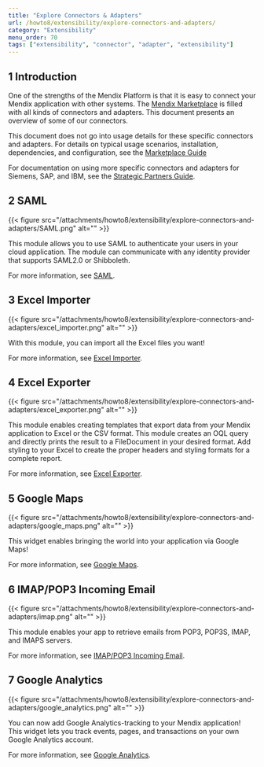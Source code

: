 ```yaml
---
title: "Explore Connectors & Adapters"
url: /howto8/extensibility/explore-connectors-and-adapters/
category: "Extensibility"
menu_order: 70
tags: ["extensibility", "connector", "adapter", "extensibility"]
---
```


## 1 Introduction

One of the strengths of the Mendix Platform is that it is easy to connect your Mendix application with other systems. The [Mendix Marketplace](https://marketplace.mendix.com/) is filled with all kinds of connectors and adapters. This document presents an overview of some of our connectors.

This document does not go into usage details for these specific connectors and adapters. For details on typical usage scenarios, installation, dependencies, and configuration, see the [Marketplace Guide](/appstore/)

For documentation on using more specific connectors and adapters for Siemens, SAP, and IBM, see the [Strategic Partners Guide](/partners/).

## 2 SAML

{{< figure src="/attachments/howto8/extensibility/explore-connectors-and-adapters/SAML.png" alt="" >}}

This module allows you to use SAML to authenticate your users in your cloud application. The module can communicate with any identity provider that supports SAML2.0 or Shibboleth.

For more information, see [SAML](/appstore/modules/saml/).

## 3 Excel Importer

{{< figure src="/attachments/howto8/extensibility/explore-connectors-and-adapters/excel_importer.png" alt="" >}}

With this module, you can import all the Excel files you want!

For more information, see [Excel Importer](/appstore/modules/excel-importer/).

## 4 Excel Exporter

{{< figure src="/attachments/howto8/extensibility/explore-connectors-and-adapters/excel_exporter.png" alt="" >}}

This module enables creating templates that export data from your Mendix application to Excel or the CSV format. This module creates an OQL query and directly prints the result to a FileDocument in your desired format. Add styling to your Excel to create the proper headers and styling formats for a complete report.

For more information, see [Excel Exporter](/appstore/modules/excel-exporter/).

## 5 Google Maps

{{< figure src="/attachments/howto8/extensibility/explore-connectors-and-adapters/google_maps.png" alt="" >}}

This widget enables bringing the world into your application via Google Maps!

For more information, see [Google Maps](/appstore/widgets/google-maps/).

## 6 IMAP/POP3 Incoming Email

{{< figure src="/attachments/howto8/extensibility/explore-connectors-and-adapters/imap.png" alt="" >}}

This module enables your app to retrieve emails from POP3, POP3S, IMAP, and IMAPS servers.

For more information, see [IMAP/POP3 Incoming Email](/appstore/modules/imap/).

## 7 Google Analytics

{{< figure src="/attachments/howto8/extensibility/explore-connectors-and-adapters/google_analytics.png" alt="" >}}

You can now add Google Analytics-tracking to your Mendix application! This widget lets you track events, pages, and transactions on your own Google Analytics account.

For more information, see [Google Analytics](/appstore/widgets/google-analytics/).